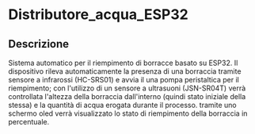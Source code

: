 # Distributore_acqua_ESP32
## Descrizione
Sistema automatico per il riempimento di borracce basato su ESP32. 
Il dispositivo rileva automaticamente la presenza di una borraccia tramite sensore a infrarossi (HC-SRS01) e avvia il una pompa peristaltica per il riempimento; con l'utilizzo di un sensore a ultrasuoni (JSN-SR04T) verrà controllata l'altezza della borraccia dall'interno (quindi stato iniziale della stessa) e la quantità di acqua erogata durante il processo. tramite uno schermo oled verrà visualizzato lo stato di riempimento della borraccia in percentuale.
